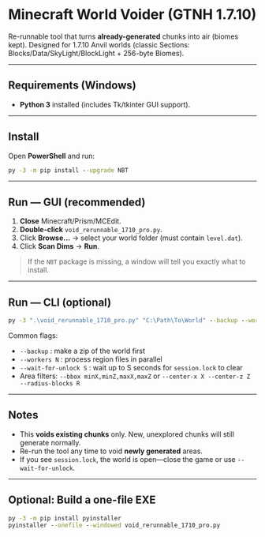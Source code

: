 # Minecraft World Voider (GTNH 1.7.10)

Re-runnable tool that turns **already-generated** chunks into air (biomes kept).
Designed for 1.7.10 Anvil worlds (classic Sections: Blocks/Data/SkyLight/BlockLight + 256-byte Biomes).

---

## Requirements (Windows)

* **Python 3** installed (includes Tk/tkinter GUI support).

---

## Install

Open **PowerShell** and run:

```bat
py -3 -m pip install --upgrade NBT
```

---

## Run — GUI (recommended)

1. **Close** Minecraft/Prism/MCEdit.
2. **Double-click** `void_rerunnable_1710_pro.py`.
3. Click **Browse…** → select your world folder (must contain `level.dat`).
4. Click **Scan Dims** → **Run**.

> If the `NBT` package is missing, a window will tell you exactly what to install.

---

## Run — CLI (optional)

```bat
py -3 ".\void_rerunnable_1710_pro.py" "C:\Path\To\World" --backup --workers 4 --wait-for-unlock 20
```

Common flags:

* `--backup` : make a zip of the world first
* `--workers N` : process region files in parallel
* `--wait-for-unlock S` : wait up to S seconds for `session.lock` to clear
* Area filters: `--bbox minX,minZ,maxX,maxZ` or `--center-x X --center-z Z --radius-blocks R`

---

## Notes

* This **voids existing chunks** only. New, unexplored chunks will still generate normally.
* Re-run the tool any time to void **newly generated** areas.
* If you see `session.lock`, the world is open—close the game or use `--wait-for-unlock`.

---

## Optional: Build a one-file EXE

```bat
py -3 -m pip install pyinstaller
pyinstaller --onefile --windowed void_rerunnable_1710_pro.py
```
